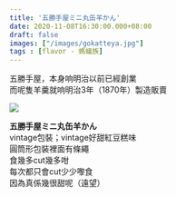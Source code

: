 ```yaml
---
title: '五勝手屋ミニ丸缶羊かん'
date: 2020-11-08T16:30:00.000+08:00
draft: false
images: ["/images/gokatteya.jpg"]
tags : [flavor - 螞蟻族]
---
```


五勝手屋，本身响明治以前已經創業  
而呢隻羊羹就响明治3年（1870年）製造販賣  

![](/images/gokatteya.jpg)

**五勝手屋ミニ丸缶羊かん**  
vintage包裝；vintage好甜紅豆糕味  
圓筒形包裝裡面有條繩  
食幾多cut幾多咁  
每次都只會cut少少嚟食  
因為真係幾很甜呢（遠望）  

